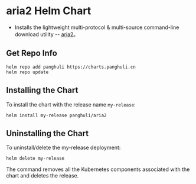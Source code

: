 # aria2 Helm Chart

- Installs the lightweight multi-protocol & multi-source command-line download utility -- [aria2](https://aria2.github.io/)。

## Get Repo Info

```console
helm repo add panghuli https://charts.panghuli.cn
helm repo update
```

## Installing the Chart

To install the chart with the release name `my-release`:

```console
helm install my-release panghuli/aria2
```

## Uninstalling the Chart

To uninstall/delete the my-release deployment:

```console
helm delete my-release
```

The command removes all the Kubernetes components associated with the chart and deletes the release.

